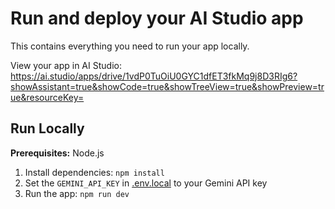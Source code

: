 # Run and deploy your AI Studio app

This contains everything you need to run your app locally.

View your app in AI Studio: https://ai.studio/apps/drive/1vdP0TuOiU0GYC1dfET3fkMq9j8D3RIg6?showAssistant=true&showCode=true&showTreeView=true&showPreview=true&resourceKey=

## Run Locally

**Prerequisites:**  Node.js


1. Install dependencies:
   `npm install`
2. Set the `GEMINI_API_KEY` in [.env.local](.env.local) to your Gemini API key
3. Run the app:
   `npm run dev`
